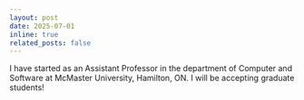 ```yaml
---
layout: post
date: 2025-07-01
inline: true
related_posts: false
---
```


I have started as an Assistant Professor in the department of Computer and Software at McMaster University, Hamilton, ON. I will be accepting graduate students!  